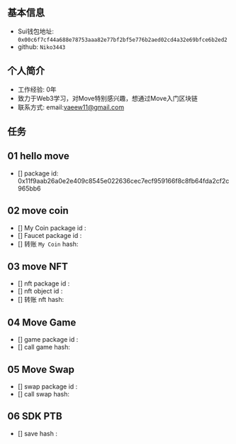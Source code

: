 ## 基本信息
- Sui钱包地址: `0x00c6f7cf44a688e78753aaa82e77bf2bf5e776b2aed02cd4a32e69bfce6b2ed2`
- github: `Niko3443`

## 个人简介
- 工作经验: 0年
- 致力于Web3学习，对Move特别感兴趣，想通过Move入门区块链
- 联系方式:  email:vaeew11@gmail.com

## 任务

##   01 hello move  
- [] package id: 0x11f9aab26a0e2e409c8545e022636cec7ecf959166f8c8fb64fda2cf2c965bb6

##   02 move coin
- [] My Coin package id : 
- [] Faucet package id : 
- [] 转账 `My Coin` hash:

##   03 move NFT
- [] nft package id :
- [] nft object id : 
- [] 转账 nft  hash:

##   04 Move Game
- [] game package id :
- [] call game hash:

##   05 Move Swap
- [] swap package id :
- [] call swap hash:

##   06 SDK PTB
- [] save hash :

